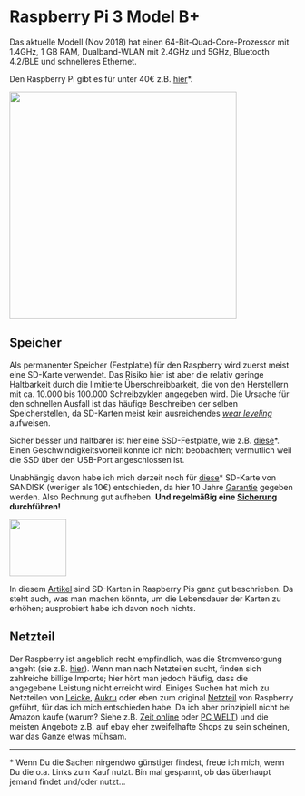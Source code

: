 # Raspberry Pi 3 Model B+
Das aktuelle Modell (Nov 2018) hat einen 64-Bit-Quad-Core-Prozessor mit 1.4GHz, 1 GB RAM, Dualband-WLAN mit 2.4GHz und 5GHz, Bluetooth 4.2/BLE und schnelleres Ethernet.

Den Raspberry Pi gibt es für unter 40€ z.B. [hier](https://rover.ebay.com/rover/1/707-53477-19255-0/1?icep_id=114&ipn=icep&toolid=20004&campid=5338436153&mpre=https%3A%2F%2Fwww.ebay.de%2Fitm%2FNeu-Raspberry-Pi-3-Model-B-BCM2837B0-SoC-IoT-PoE-Enabled-RP01048%2F273110053778%3Fepid%3D19018199270%26hash%3Ditem3f96a0b392%3Ag%3A-K4AAOSwIKNb8-u1)\*.

<img src="https://www.raspberrypi.org/app/uploads/2018/03/770A5842-1612x1080.jpg" width="400">


## Speicher
Als permanenter Speicher (Festplatte) für den Raspberry wird zuerst meist eine SD-Karte verwendet. Das Risiko hier ist aber die relativ geringe Haltbarkeit durch die limitierte Überschreibbarkeit, die von den Herstellern mit ca. 10.000 bis 100.000 Schreibzyklen angegeben wird. Die Ursache für den schnellen Ausfall ist das häufige Beschreiben der selben Speicherstellen, da SD-Karten meist kein ausreichendes _[wear leveling](https://www.chip.de/artikel/SSD-So-haelt-die-Hightech-Festplatte-8x-laenger-3_139999723.html)_ aufweisen.

Sicher besser und haltbarer ist hier eine SSD-Festplatte, wie z.B. [diese](https://rover.ebay.com/rover/1/707-53477-19255-0/1?icep_id=114&ipn=icep&toolid=20004&campid=5338436153&mpre=https%3A%2F%2Fwww.ebay.de%2Fitm%2FSamsung-860-EVO-PRO-250GB-256GB-500GB-interne-SSD-mSATA-M-2-6-4cm-2-5-SATA3%2F123462925494%3Fhash%3Ditem1cbef6bcb6%3Am%3AmummlD9WCq-X-UKwFKZ3fGQ%3Ark%3A1%3Apf%3A0%26LH_ItemCondition%3D1000%26LH_BIN%3D1)\*. Einen Geschwindigkeitsvorteil konnte ich nicht beobachten; vermutlich weil die SSD über den USB-Port angeschlossen ist.

Unabhängig davon habe ich mich derzeit noch für [diese](https://rover.ebay.com/rover/1/707-53477-19255-0/1?icep_id=114&ipn=icep&toolid=20004&campid=5338436153&mpre=https%3A%2F%2Fwww.ebay.de%2Fitm%2FSANDISK-Ultra-UHS-I-Micro-SDHC-Speicherkarte-32-GB-98-MB-s-Class-10-%2F232765345038)\* SD-Karte von SANDISK (weniger als 10€) entschieden, da hier 10 Jahre [Garantie](https://www.sandisk.de/about/legal/warranty/warranty-table) gegeben werden. Also Rechnung gut aufheben. **Und regelmäßig eine [Sicherung](./backup.md) durchführen!**

<img src="https://www.sandisk.de/content/dam/sandisk-main/en_us/portal-assets/product-images/retail-products/Ultra_microSDHC_UHS-I_Class10_32GB-retina.png" width="100">

In diesem [Artikel](https://buyzero.de/blogs/news/raspberry-pi-sd-karten-korruption-vermeiden-geheimnisse-der-microsd-karte) sind SD-Karten in Raspberry Pis ganz gut beschrieben. Da steht auch, was man machen könnte, um die Lebensdauer der Karten zu erhöhen; ausprobiert habe ich davon noch nichts.


## Netzteil
Der Raspberry ist angeblich recht empfindlich, was die Stromversorgung angeht (sie z.B. [hier](https://www.datenreise.de/raspberry-pi-stromversorgung-netzteil-empfehlung/)). Wenn man nach Netzteilen sucht, finden sich zahlreiche billige Importe; hier hört man jedoch häufig, dass die angegebene Leistung nicht erreicht wird. Einiges Suchen hat mich zu Netzteilen von [Leicke](https://rover.ebay.com/rover/1/707-53477-19255-0/1?icep_id=114&ipn=icep&toolid=20004&campid=5338436153&mpre=https%3A%2F%2Fwww.ebay.de%2Fsch%2Fi.html%3FLH_PrefLoc%3D1%26_sop%3D15%26_osacat%3D0%26_odkw%3Dleicke%2B5v%2BUSB%26LH_EbayPlus%3D1%26_from%3DR40%26_trksid%3Dm570.l1313%26_nkw%3Dleicke%2B5v%2B%26_sacat%3D0), [Aukru](https://rover.ebay.com/rover/1/707-53477-19255-0/1?icep_id=114&ipn=icep&toolid=20004&campid=5338436153&mpre=https%3A%2F%2Fwww.ebay.de%2Fsch%2Fi.html%3FLH_PrefLoc%3D1%26_sop%3D15%26_osacat%3D0%26_odkw%3DAukru%2B5v%2Braspberry%26LH_EbayPlus%3D1%26_from%3DR40%26_trksid%3Dm570.l1313%26_nkw%3DAukru%2B%2Braspberry%26_sacat%3D0) oder eben zum original [Netzteil](https://rover.ebay.com/rover/1/707-53477-19255-0/1?icep_id=114&ipn=icep&toolid=20004&campid=5338436153&mpre=https%3A%2F%2Fwww.ebay.de%2Fsch%2Fi.html%3F_blrs%3Dspell_check%26_from%3DR40%26_nkw%3Doffizielles%2Braspberry%2Bpi%2Bnetzteil%2B%26_sacat%3D0%26_sop%3D15%26LH_PrefLoc%3D1%26rt%3Dnc%26LH_EbayPlus%3D1) von Raspberry geführt, für das ich mich entschieden habe. Da ich aber prinzipiell nicht bei Amazon kaufe (warum? Siehe z.B. [Zeit online](https://www.zeit.de/2017/13/amazon-wal-mart-us-wirtschaft-ausbeutung-arbeitnehmer-lohnniveau) oder [PC WELT](https://www.pcwelt.de/a/stop-bezos-politiker-will-amazon-ausbeutung-stoppen,3452252)) und die meisten Angebote z.B. auf ebay eher zweifelhafte Shops zu sein scheinen, war das Ganze etwas mühsam.








---
\* Wenn Du die Sachen nirgendwo günstiger findest, freue ich mich, wenn Du die o.a. Links zum Kauf nutzt. Bin mal gespannt, ob das überhaupt jemand findet und/oder nutzt...

